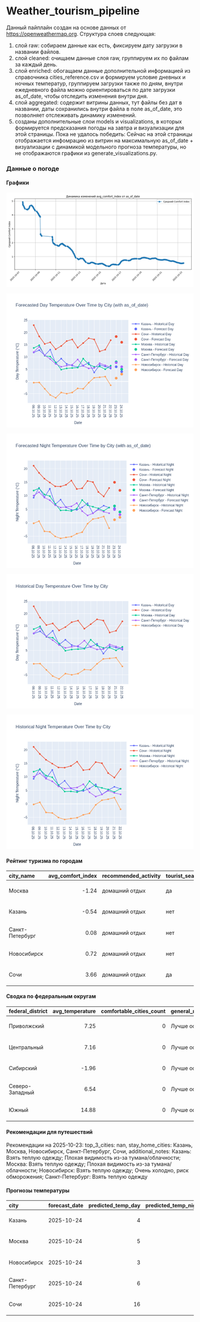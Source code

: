 # Weather_tourism_pipeline
Данный пайплайн создан на основе данных от https://openweathermap.org.
Структура слоев следующая:
  1) слой raw: 
  собираем данные как есть, фиксируем дату загрузки в названии файлов.
  2) слой cleaned:
  очищаем данные слоя raw, группируем их по файлам за каждый день.
  3) слой enriched:
  обогащаем данные дополнительной информацией из справочника cities_reference.csv и формируем условие дневных и ночных температур,
  группируем загрузки также по дням, внутри ежедневного файла можно ориентироваться по дате загрузки as_of_date, чтобы отследить изменения внутри дня.
  4) слой aggregated:
   содержит витрины данных, тут файлы без дат в названии, даты сохранились внутри файла в поле as_of_date, это позволняет отслеживать динамику изменений.
  6) созданы дополнительные слои models и visualizations, в которых формируется предсказания погоды на завтра и визуализации для этой страницы.
  Пока не удалось победить: Сейчас на этой страницы отображается инфомрацию из витрин на максимальную as_of_date + визуализации с динамикой модельного прогноза температуры, 
  но не отображаются графики из generate_visualizations.py.
<!-- WEATHER DATA START -->
### Данные о погоде

#### Графики
![Comfort Index Trend](data/visualizations/comfort_index_trend.png)

![Forecasted Day Temperature](data/visualizations/forecasted_day_temperature.png)

![Forecasted Night Temperature](data/visualizations/forecasted_night_temperature.png)

![Historical Day Temperature](data/visualizations/historical_day_temperature.png)

![Historical Night Temperature](data/visualizations/historical_night_temperature.png)

#### Рейтинг туризма по городам
| city_name       |   avg_comfort_index | recommended_activity   | tourist_season_match   | tourism_season   | tour_recommendation       | as_of_date          |
|:----------------|--------------------:|:-----------------------|:-----------------------|:-----------------|:--------------------------|:--------------------|
| Москва          |               -1.24 | домашний отдых         | да                     | Круглогодично    | домашний отдых в сезон    | 2025-10-23 13:35:00 |
| Казань          |               -0.54 | домашний отдых         | нет                    | Май-Сентябрь     | домашний отдых вне сезона | 2025-10-23 13:35:00 |
| Санкт-Петербург |                0.08 | домашний отдых         | нет                    | Май-Сентябрь     | домашний отдых вне сезона | 2025-10-23 13:35:00 |
| Новосибирск     |                0.72 | домашний отдых         | нет                    | Июнь-Август      | домашний отдых вне сезона | 2025-10-23 13:35:00 |
| Сочи            |                3.66 | домашний отдых         | да                     | Май-Октябрь      | домашний отдых в сезон    | 2025-10-23 13:35:00 |

#### Сводка по федеральным округам
| federal_district   |   avg_temperature |   comfortable_cities_count | general_recommendation   | as_of_date          |
|:-------------------|------------------:|---------------------------:|:-------------------------|:--------------------|
| Приволжский        |              7.25 |                          0 | Лучше остаться дома      | 2025-10-23 13:35:00 |
| Центральный        |              7.16 |                          0 | Лучше остаться дома      | 2025-10-23 13:35:00 |
| Сибирский          |             -1.96 |                          0 | Лучше остаться дома      | 2025-10-23 13:35:00 |
| Северо-Западный    |              6.54 |                          0 | Лучше остаться дома      | 2025-10-23 13:35:00 |
| Южный              |             14.88 |                          0 | Лучше остаться дома      | 2025-10-23 13:35:00 |

#### Рекомендации для путешествий
Рекомендации на 2025-10-23: top_3_cities: nan, stay_home_cities: Казань, Москва, Новосибирск, Санкт-Петербург, Сочи, additional_notes: Казань: Взять теплую одежду; Плохая видимость из-за тумана/облачности; Москва: Взять теплую одежду; Плохая видимость из-за тумана/облачности; Новосибирск: Взять теплую одежду; Очень холодно, риск обморожения; Санкт-Петербург: Взять теплую одежду

#### Прогнозы температуры
| city            | forecast_date   |   predicted_temp_day |   predicted_temp_night | model_type       | as_of_date          |
|:----------------|:----------------|---------------------:|-----------------------:|:-----------------|:--------------------|
| Казань          | 2025-10-24      |                    4 |                      4 | LinearRegression | 2025-10-23 13:35:29 |
| Москва          | 2025-10-24      |                    5 |                      4 | LinearRegression | 2025-10-23 13:35:29 |
| Новосибирск     | 2025-10-24      |                    3 |                      2 | LinearRegression | 2025-10-23 13:35:29 |
| Санкт-Петербург | 2025-10-24      |                    6 |                      3 | LinearRegression | 2025-10-23 13:35:29 |
| Сочи            | 2025-10-24      |                   16 |                     12 | LinearRegression | 2025-10-23 13:35:29 |


<!-- WEATHER DATA END -->
